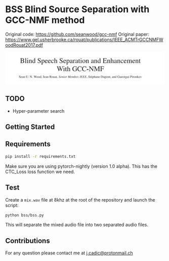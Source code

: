 # BSS Blind Source Separation with GCC-NMF method

Original code: https://github.com/seanwood/gcc-nmf
Original paper: https://www.gel.usherbrooke.ca/rouat/publications/IEEE_ACMTrGCCNMFWoodRouat2017.pdf 

<p align="center">
  <img src="imgs/img.png"/>
</p>

## TODO  

* Hyper-parameter search

## Getting Started

## Requirements

```bash
pip install -r requirements.txt
```

Make sure you are using pytorch-nightly (version 1.0 alpha). This has the CTC_Loss loss function we need.

## Test

Create a `mix.wav` file at 8khz at the root of the repository and launch the script:

```bash
python bss/bss.py
```

This will separate the mixed audio file into two separated audio files. 

## Contributions

For any question please contact me at j.cadic@protonmail.ch
